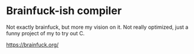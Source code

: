 # Brainfuck-ish compiler

Not exactly brainfuck, but more my vision on it. Not really optimized, just a funny project of my to try out C. 

https://brainfuck.org/